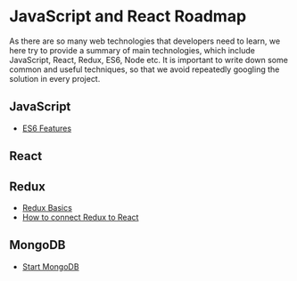 # JavaScript and React Roadmap

As there are so many web technologies that developers need to learn, we here try to provide a summary of main technologies, which include JavaScript, React, Redux, ES6, Node etc. It is important to write down some common and useful techniques, so that we avoid repeatedly googling the solution in every project.

## JavaScript

* [ES6 Features](/docs/es6-features.md)

## React


## Redux

* [Redux Basics](/docs/redux-basics.md)
* [How to connect Redux to React](/docs/redux-connect-react.md)

## MongoDB
* [Start MongoDB](/docs/redux-basics.md)